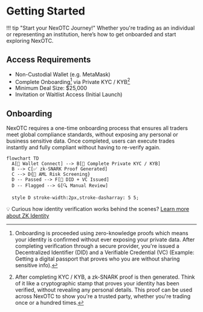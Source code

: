 # Getting Started

!!! tip "Start your NexOTC Journey!"
    Whether you're trading as an individual or representing an institution, here’s how to get onboarded and start exploring NexOTC.

## Access Requirements
- Non-Custodial Wallet (e.g. MetaMask)
- Complete Onboarding[^1] via Private KYC / KYB[^2]
- Minimum Deal Size: $25,000
- Invitation or Waitlist Access (Initial Launch)

## Onboarding

NexOTC requires a one-time onboarding process that ensures all traders meet global compliance standards, without exposing any personal or business sensitive data. Once completed, users can execute trades instantly and fully compliant without having to re-verify again.

```mermaid
flowchart TD
  A[🔐 Wallet Connect] --> B[🪪 Complete Private KYC / KYB]
  B --> C[✅ zk-SNARK Proof Generated]
  C --> D{🛂 AML Risk Screening}
  D -- Passed --> F[🧾 DID + VC Issued]
  D -- Flagged --> G[🔍 Manual Review]

  style D stroke-width:2px,stroke-dasharray: 5 5;
```

💡 Curious how identity verification works behind the scenes? [Learn more about ZK Identity](../compliance/zk-identity.md)

[^1]: 
    Onboarding is proceeded using zero-knowledge proofs which means your identity is confirmed without ever exposing your private data. After completing verification through a secure provider, you're issued a Decentralized Identifier (DID) and a Verifiable Credential (VC) (Example: Getting a digital passport that proves who you are without sharing sensitive info).

[^2]:
    After completing KYC / KYB, a zk-SNARK proof is then generated. Think of it like a cryptographic stamp that proves your identity has been verified, without revealing any personal details. This proof can be used across NexOTC to show you're a trusted party, whether you're trading once or a hundred times.